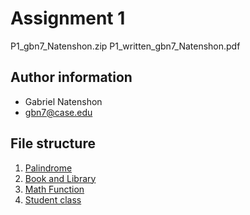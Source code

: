 # Assignment 1

P1_gbn7_Natenshon.zip
P1_written_gbn7_Natenshon.pdf

## Author information

- Gabriel Natenshon
- gbn7@case.edu

## File structure

1. [Palindrome](palindrome/)
2. [Book and Library](library/)
3. [Math Function](math/)
4. [Student class](student/)
